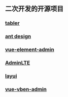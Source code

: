 ## 二次开发的开源项目

### [tabler](https://tabler.io/)

### [ant design](https://ant.design/index-cn)

### [vue-element-admin](https://panjiachen.github.io/vue-element-admin-site/zh/guide/)

### [AdminLTE](https://adminlte.io/)

### [layui](http://layui.org.cn/index.html)
### [vue-vben-admin](https://github.com/vbenjs/vue-vben-admin)
